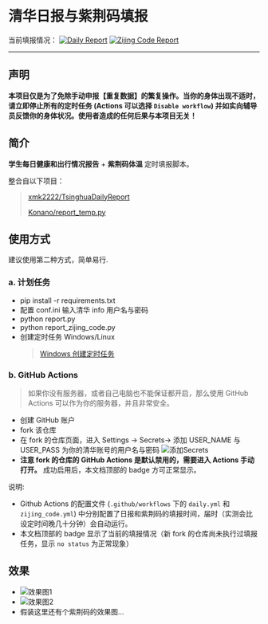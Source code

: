 # 清华日报与紫荆码填报

当前填报情况： [![Daily Report](../../actions/workflows/daily.yml/badge.svg?event=schedule)](../../actions/workflows/daily.yml)
[![Zijing Code Report](../../actions/workflows/zijing_code.yml/badge.svg?event=schedule)](../../actions/workflows/zijing_code.yml)

---

## 声明

**本项目仅是为了免除手动申报【重复数据】的繁复操作。当你的身体出现不适时，请立即停止所有的定时任务 (Actions 可以选择 `Disable workflow`) 并如实向辅导员反馈你的身体状况。使用者造成的任何后果与本项目无关！**

## 简介

**学生每日健康和出行情况报告** + **紫荆码体温** 定时填报脚本。

整合自以下项目：

> [xmk2222/TsinghuaDailyReport](https://github.com/xmk2222/TsinghuaDailyReport)
>
> [Konano/report_temp.py](https://gist.github.com/Konano/b1576acfe61e0fdf2b3b60ab535ef6ae)

## 使用方式

建议使用第二种方式，简单易行.

### a. 计划任务

- pip install -r requirements.txt
- 配置 conf.ini 输入清华 info 用户名与密码
- python report.py
- python report_zijing_code.py
- 创建定时任务 Windows/Linux
  > [Windows 创建定时任务](https://www.cnblogs.com/wensiyang0916/p/5773828.html)

### b. GitHub Actions

> 如果你没有服务器，或者自己电脑也不能保证都开启，那么使用 GitHub Actions 可以作为你的服务器，并且非常安全。

- 创建 GitHub 账户
- fork 该仓库
- 在 fork 的仓库页面，进入 Settings -> Secrets-> 添加 USER_NAME 与 USER_PASS 为你的清华账号的用户名与密码
  ![添加Secrets](results/c.png)
- **注意 fork 的仓库的 GitHub Actions 是默认禁用的，需要进入 Actions 手动打开。** 成功启用后，本文档顶部的 badge 方可正常显示。

说明:
- Github Actions 的配置文件 (`.github/workflows` 下的 `daily.yml` 和 `zijing_code.yml`) 中分别配置了日报和紫荆码的填报时间，届时（实测会比设定时间晚几十分钟）会自动运行。
- 本文档顶部的 badge 显示了当前的填报情况（新 fork 的仓库尚未执行过填报任务，显示 `no status` 为正常现象）

## 效果

- ![效果图1](results/a.png)
- ![效果图2](results/b.png)
- 假装这里还有个紫荆码的效果图...
